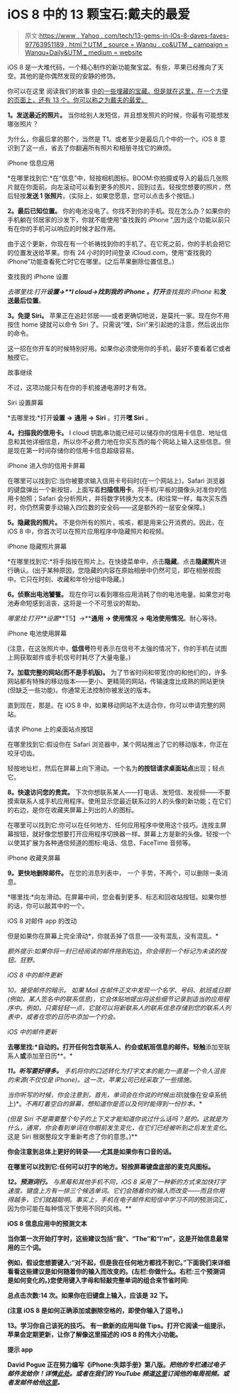 # iOS 8 中的 13 颗宝石:戴夫的最爱

> 原文:[https://www . Yahoo . com/tech/13-gems-in-IOs-8-daves-faves-97763951189 . html？UTM _ source = Wanqu . co&UTM _ campaign = Wanqu+Daily&UTM _ medium = website](https://www.yahoo.com/tech/13-gems-in-ios-8-daves-faves-97763951189.html?utm_source=wanqu.co&utm_campaign=Wanqu+Daily&utm_medium=website)

iOS 8 是一大堆代码，一个精心制作的新功能聚宝盆。有些，苹果已经推向了天空。其他的是你偶然发现的安静的修饰。

你可以在这里 阅读我们的故事 [<u>中的一些埋藏的宝藏。但是就在这里，在一个方便的页面上，还有 13 个。你可以称之为戴夫的最爱。</u>](https://www.yahoo.com/tech/the-best-new-ios-8-features-that-apple-didnt-tell-87918351659.html)

**1。发送最近的照片。** 当你给别人发短信，并且想发照片的时候，你最有可能想发哪张照片？

为什么，你最后拿的那个，当然是 T1。或者至少是最后几个中的一个。iOS 8 意识到了这一点，省去了你翻遍所有照片和相册寻找它的麻烦。



iPhone 信息应用



*在哪里找到它:*在“信息”中，轻按相机图标。BOOM:你拍摄或导入的最后几张照片就在你面前。向左滚动可以看到更多的照片，回到过去。轻按您想要的照片，然后轻按**发送 1 张照片**。(实际上，如果您愿意，您可以点击多个按钮。)

**2。最后已知位置。** 你的电池没电了。你找不到你的手机。现在怎么办？如果你的手机躺在邻居家的沙发下，你就不能使用“查找我的 iPhone ”,因为这个功能以前只有在你的手机可以响应的时候才起作用。

由于这个更新，你现在有一个祈祷找到你的手机了。在它死之前，你的手机会把它的位置发送给苹果。你有 24 小时的时间登录 iCloud.com，使用“查找我的 iPhone”功能查看死亡时它在哪里。(之后苹果删除位置信息。)



查找我的 iPhone 设置



*去哪里找:*打开**设置→****I cloud→找到我的 iPhone** 。打开**查找我的 iPhone** 和**发送最后位置**。

**3。免提 Siri。** 苹果正在追赶邻居——或者更确切地说，是莫托一家。现在你不用按住 home 键就可以命令 Siri 了。只需说“嘿，Siri”来引起她的注意，然后说出你的命令。

这一招在你开车的时候特别好用。如果你必须使用你的手机，最好不要看着它或者触摸它。

故事继续

不过，这项功能只有在你的手机接通电源时才有效。



Siri 设置屏幕



*去哪里找:*打开**设置 →** **通用 →** **Siri** 。打开**嘿 Siri** 。

**4。扫描我的信用卡。** I cloud 钥匙串功能已经可以储存你的信用卡信息、地址信息和其他详细信息，所以你不必费力地在你买东西的每个网站上输入这些信息。但是现在第一时间存储你的信用卡信息超级容易。



iPhone 进入你的信用卡屏幕



在哪里可以找到它:当你被要求输入信用卡号码时(在一个网站上)，Safari 浏览器的键盘弹出一个新按钮，上面写着**扫描信用卡**。将手机/平板的摄像头对准你的信用卡拍照；Safari 会分析照片，并将数字转换为文本。(和往常一样，每次买东西时，你仍然需要手动输入四位数的安全码——这是额外的一层安全保障。)

**5。隐藏我的照片。** 不是你所有的照片，咳咳，都是用来公开消费的。因此，在 iOS 8 中，你首次可以在照片应用程序中隐藏照片和视频。



iPhone 隐藏照片屏幕



*在哪里找到它:*将手指按在照片上。在快捷菜单中，点击**隐藏**。点击**隐藏照片**进行确认。(出于某种原因，您隐藏的内容在原始相册中仍然可见，即在相册视图中。它只在时刻、收藏和年份分组中隐藏。)

**6。侦察出电池饕餮。** 现在你可以看到哪些应用消耗了你的电池电量。如果您对电池寿命短感到沮丧，这将是一个不可思议的帮助。

*哪里找:*打开**设置****T5】→****通用 → 使用情况 → 电池使用情况**。耐心等待。



iPhone 电池使用屏幕



(注意，在这张照片中，**低信号**符号表示在信号不太强的情况下，你的手机在试图上网获取邮件或手机信号时耗尽了大量电量。)

**7。加载完整的网站(而不是手机版)。** 为了节省时间和带宽(你的和他们的)，许多网站都有特殊的移动版本——更小、更精简的网站，传输速度比成熟的网站更快(但缺乏一些功能)。你通常无法控制你被发送的版本。

直到现在，那是。在 iOS 8 中，如果移动网站不太适合你，你可以申请完整的网站。



请求 iPhone 上的桌面站点按钮



在哪里找到它:假设你在 Safari 浏览器中，某个网站推出了它的移动版本，你正在咬牙切齿。

轻按地址栏，然后在屏幕上向下滑动。一个名为**的按钮请求桌面站点**出现；轻点它。

**8。快速访问您的贵宾。** 下次你想联系某人——打电话、发短信、发视频——不要摸索联系人或手机应用程序。使用显示您最近联系过的人的头像的新功能；在它们的右边，是你在收藏夹屏幕上列出的人的图标。

在哪里可以找到它:你可以在任何地方、任何应用程序中使用这个技巧。连按主屏幕按钮，就好像您想要打开应用程序切换器一样。屏幕上方是新的头像。轻按一个以使其扩展为各种通信频道的图标:电话、信息、FaceTime 音频等。



iPhone 收藏夹屏幕



**9。更快地删除邮件。** 在您的消息列表中， *一个* 手势，不两个，可以删除一条消息。

*哪里找:*向左滑动。在屏幕中间，您会看到更多、标志和回收站按钮。如果你想的话，你可以敲其中的一个。



iOS 8 对邮件 app 的改动



但是如果你在屏幕上完全滑动*，你就丢掉了信息——没有混乱，没有混乱。*

*额外提示:如果你将一封已经阅读的邮件拖到*右边，*你会得到一个标记为未读的按钮。狂野。*



*iOS 8 中的邮件更新*



*10。接受邮件的暗示。
如果 Mail 在邮件正文中发现一个名字、号码、航班或日期(例如，某人签名中的联系信息)，它会体贴地提出将这些细节记录到适当的应用程序中。例如，只需轻轻一点，它就可以将新联系人的联系信息存储到您的联系人列表中，或者在您的日历中添加一个约会。*



*iOS 中的邮件更新*



**去哪里找:*自动的。打开任何包含联系人、约会或航班信息的邮件。轻触**添加至联系人**或**添加至日历**。*

***11。听写要好得多。** 手机将你的口述转化为打字文本的能力一直是一个令人沮丧的来源(不仅仅是 iPhone)。这一次，苹果公司已经采取了一些措施。*

*当你听写的时候，你会注意到，首先，单词会在你说的时候出现*(就像在安卓系统上)*。*不再盯着空白的屏幕，想知道你是否以及何时能得到一份抄本。**

**(但是 Siri 不是需要整个句子的*上下文*才能知道你说过什么话吗？是的。这就是为什么，通常，你会看到单词在你眼前发生变化*，在它们已经被听到之后发生变化*。这是 Siri 根据整段文字重新考虑了你的意思。)**

**你会注意到总体上更好的转录——尤其是如果你有口音的话。**

**在哪里可以找到它:任何可以打字的地方。轻按屏幕键盘底部的麦克风图标。**

****12。预测词行。** 与黑莓和其他手机不同，iOS 8 采用了一种新的方式来加快打字速度。键盘上方有一排三个候选单词。它们会随着你的输入而改变——而且你用得越多，它们就越聪明。事实上，手机在电子邮件和短信中学习*不同的*预测词汇，因为你可能在每种情况下使用不同的风格。**



**iOS 8 信息应用中的预测文本**



**当你第一次开始打字时，这些建议包括“我”、“The”和“I'm”，这是开始信息最常用的三个词。**

**例如，假设您想要键入:“对不起，但是我在任何地方都找不到它。”下面我们来详细看看这些建议是如何随着你的输入而改变的。(左栏:你做什么。右栏:三个预测词是如何变化的。)您使用键入字母和轻敲完整单词的组合来节省时间:**



**总点击次数:14 次。如果你在旧键盘上输入，应该是 32 下。**

**(注意 iOS 8 是如何正确添加或删除空格的，即使你输入了逗号。)**

**13。学习你自己该死的技巧。
有一款新的应用叫做 Tips。打开它阅读一组提示，苹果会定期更新，让你了解像这里描述的 iOS 8 的伟大小功能。**



**提示 app**



**David Pogue 正在努力编写《iPhone:失踪手册》第八版。*把他的专栏通过电子邮件发给你！详情[此处](https://www.yahoo.com/tech/how-to-get-yahoo-tech-or-any-other-site-by-email-77212485423.html)。或者在我们的 YouTube 频道[这里](https://www.youtube.com/yahootech)订阅他的每周视频。或者发邮件给他[这里](mailto:poguester@yahoo.com)。***

